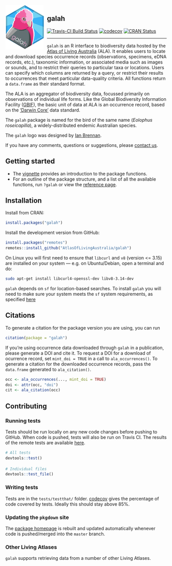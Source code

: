 
<!-- README.md is generated from README.Rmd. Please edit that file -->
<img src="man/figures/logo.png" align="left" style="margin: 0px 10px 0px 0px;" alt="" width="120"/>
<h2>
galah
</h2>

[![Travis-CI Build
Status](https://travis-ci.com/AtlasOfLivingAustralia/galah.svg?branch=master)](https://travis-ci.com/AtlasOfLivingAustralia/galah)
[![codecov](https://codecov.io/gh/AtlasOfLivingAustralia/galah/branch/master/graph/badge.svg)](https://codecov.io/github/AtlasOfLivingAustralia/galah?branch=master)
[![CRAN
Status](https://www.r-pkg.org/badges/version/galah)](https://CRAN.R-project.org/package=galah)

------------------------------------------------------------------------

`galah` is an R interface to biodiversity data hosted by the [Atlas of
Living Australia](https://www.ala.org.au/) (ALA). It enables users to
locate and download species occurrence records (observations, specimens,
eDNA records, etc.), taxonomic information, or associated media such as
images or sounds, and to restrict their queries to particular taxa or
locations. Users can specify which columns are returned by a query, or
restrict their results to occurrences that meet particular data-quality
criteria. All functions return a `data.frame` as their standard format.

The ALA is an aggregator of biodiversity data, focussed primarily on
observations of individual life forms. Like the Global Biodiversity
Information Facility ([GBIF](https://www.gbif.org)), the basic unit of
data at ALA is an occurrence record, based on the [‘Darwin
Core’](https://dwc.tdwg.org) data standard.

The `galah` package is named for the bird of the same name (*Eolophus
roseicapilla*), a widely-distributed endemic Australian species.

The `galah` logo was designed by [Ian
Brennan](http://www.iangbrennan.org/).

If you have any comments, questions or suggestions, please [contact
us](mailto:support@ala.org.au).

## Getting started

-   The
    [vignette](https://atlasoflivingaustralia.github.io/galah/articles/galah.html)
    provides an introduction to the package functions.
-   For an outline of the package structure, and a list of all the
    available functions, run `?galah` or view the [reference
    page](https://atlasoflivingaustralia.github.io/galah/reference/index.html).

## Installation

Install from CRAN:

``` r
install.packages("galah")
```

Install the development version from GitHub:

``` r
install.packages("remotes")
remotes::install_github("AtlasOfLivingAustralia/galah")
```

On Linux you will first need to ensure that `libcurl` and `v8` (version
&lt;= 3.15) are installed on your system — e.g. on Ubuntu/Debian, open a
terminal and do:

``` sh
sudo apt-get install libcurl4-openssl-dev libv8-3.14-dev
```

`galah` depends on `sf` for location-based searches. To install `galah`
you will need to make sure your system meets the `sf` system
requirements, as specified [here](https://cran.r-project.org/package=sf)

## Citations

To generate a citation for the package version you are using, you can
run

``` r
citation(package = "galah")
```

If you’re using occurrence data downloaded through `galah` in a
publication, please generate a DOI and cite it. To request a DOI for a
download of ocurrence record, set `mint_doi = TRUE` in a call to
`ala_occurrences()`. To generate a citation for the downloaded
occurrence records, pass the `data.frame` generated to `ala_citation()`.

``` r
occ <- ala_occurrences(..., mint_doi = TRUE)
doi <- attr(occ, "doi")
cit <- ala_citation(occ)
```

## Contributing

### Running tests

Tests should be run locally on any new code changes before pushing to
GitHub. When code is pushed, tests will also be run on Travis CI. The
results of the remote tests are available
[here](https://travis-ci.com/AtlasOfLivingAustralia/galah/).

``` r
# All tests
devtools::test()

# Individual files
devtools::test_file()
```

### Writing tests

Tests are in the `tests/testthat/` folder.
[codecov](https://codecov.io/github/AtlasOfLivingAustralia/galah) gives
the percentage of code covered by tests. Ideally this should stay above
85%.

### Updating the `pkgdown` site

The [package homepage](https://atlasoflivingaustralia.github.io/galah)
is rebuilt and updated automatically whenever code is pushed/merged into
the `master` branch.

### Other Living Atlases

`galah` supports retrieving data from a number of other Living Atlases.
